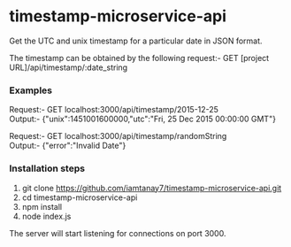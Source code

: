 # timestamp-microservice-api  
Get the UTC and unix timestamp for a particular date in JSON format.

The timestamp can be obtained by the following request:-
GET [project URL]/api/timestamp/:date_string

### Examples   
Request:- GET localhost:3000/api/timestamp/2015-12-25  
Output:- {"unix":1451001600000,"utc":"Fri, 25 Dec 2015 00:00:00 GMT"}

Request:- GET localhost:3000/api/timestamp/randomString  
Output:- {"error":"Invalid Date"}

### Installation steps  
1. git clone https://github.com/iamtanay7/timestamp-microservice-api.git  
2. cd timestamp-microservice-api  
3. npm install  
4. node index.js  

The server will start listening for connections on port 3000. 
